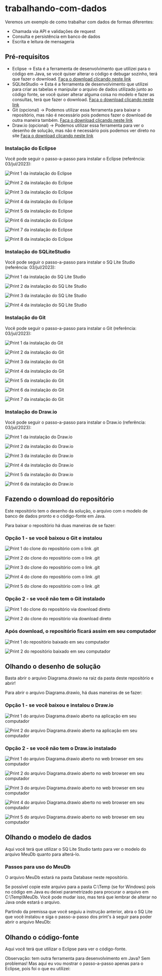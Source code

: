 # trabalhando-com-dados

Veremos um exemplo de como trabalhar com dados de formas diferentes:

* Chamada via API e validações de request
* Consulta e persistência em banco de dados
* Escrita e leitura de mensageria

## Pré-requisitos

* Eclipse -> Esta é a ferramenta de desenvolvimento que utilizei para o código em Java, se você quiser alterar o código e debugar sozinho, terá que fazer o download. [Faça o download clicando neste link](https://www.eclipse.org/downloads/packages/installer)
* SQLiteStudio -> Esta é a ferramenta de desenvolvimento que utilizei para criar as tabelas e manipular o arquivo de dados utilizado junto ao código fonte, se você quiser alterar alguma coisa no modelo e fazer as consultas, terá que fazer o download. [Faça o download clicando neste link](https://sqlitestudio.pl/)
* Git (opcional) -> Podemos utilizar essa ferramenta para baixar o repositório, mas não é necessário pois podemos fazer o download de outra maneira também. [Faça o download clicando neste link](https://git-scm.com/downloads)
* Draw.io (opcional) -> Podemos utilizar essa ferramenta para ver o desenho de solução, mas não é necessário pois podemos ver direto no site [Faça o download clicando neste link](https://www.drawio.com/)

### Instalação do Eclipse

Você pode seguir o passo-a-passo para instalar o Eclipse (referência: 03/jul/2023):

![Print 1 da instalação do Eclipse](/../main/Imagens/Eclipse-print1.png)

![Print 2 da instalação do Eclipse](/../main/Imagens/Eclipse-print2.png)

![Print 3 da instalação do Eclipse](/../main/Imagens/Eclipse-print3.png)

![Print 4 da instalação do Eclipse](/../main/Imagens/Eclipse-print4.png)

![Print 5 da instalação do Eclipse](/../main/Imagens/Eclipse-print5.png)

![Print 6 da instalação do Eclipse](/../main/Imagens/Eclipse-print6.png)

![Print 7 da instalação do Eclipse](/../main/Imagens/Eclipse-print7.png)

![Print 8 da instalação do Eclipse](/../main/Imagens/Eclipse-print8.png)

### Instalação do SQLiteStudio

Você pode seguir o passo-a-passo para instalar o SQ Lite Studio (referência: 03/jul/2023):

![Print 1 da instalação do SQ Lite Studio](/../main/Imagens/SQLiteStudio-print1.png)

![Print 2 da instalação do SQ Lite Studio](/../main/Imagens/SQLiteStudio-print2.png)

![Print 3 da instalação do SQ Lite Studio](/../main/Imagens/SQLiteStudio-print3.png)

![Print 4 da instalação do SQ Lite Studio](/../main/Imagens/SQLiteStudio-print4.png)

### Instalação do Git

Você pode seguir o passo-a-passo para instalar o Git (referência: 03/jul/2023):

![Print 1 da instalação do Git](/../main/Imagens/Git-print1.png)

![Print 2 da instalação do Git](/../main/Imagens/Git-print2.png)

![Print 3 da instalação do Git](/../main/Imagens/Git-print3.png)

![Print 4 da instalação do Git](/../main/Imagens/Git-print4.png)

![Print 5 da instalação do Git](/../main/Imagens/Git-print5.png)

![Print 6 da instalação do Git](/../main/Imagens/Git-print6.png)

![Print 7 da instalação do Git](/../main/Imagens/Git-print7.png)

### Instalação do Draw.io

Você pode seguir o passo-a-passo para instalar o Draw.io (referência: 03/jul/2023):

![Print 1 da instalação do Draw.io](/../main/Imagens/Drawio-print1.png)

![Print 2 da instalação do Draw.io](/../main/Imagens/Drawio-print2.png)

![Print 3 da instalação do Draw.io](/../main/Imagens/Drawio-print3.png)

![Print 4 da instalação do Draw.io](/../main/Imagens/Drawio-print4.png)

![Print 5 da instalação do Draw.io](/../main/Imagens/Drawio-print5.png)

![Print 6 da instalação do Draw.io](/../main/Imagens/Drawio-print6.png)

## Fazendo o download do repositório

Este repositório tem o desenho da solução, o arquivo com o modelo de banco de dados pronto e o código-fonte em Java.

Para baixar o repositório há duas maneiras de se fazer:

### Opção 1 - se você baixou o Git e instalou

![Print 1 do clone do repositório com o link .git](/../main/Imagens/Clone-Git-print1.png)

![Print 2 do clone do repositório com o link .git](/../main/Imagens/Clone-Git-print2.png)

![Print 3 do clone do repositório com o link .git](/../main/Imagens/Clone-Git-print3.png)

![Print 4 do clone do repositório com o link .git](/../main/Imagens/Clone-Git-print4.png)

![Print 5 do clone do repositório com o link .git](/../main/Imagens/Clone-Git-print5.png)

### Opção 2 - se você não tem o Git instalado

![Print 1 do clone do repositório via download direto](/../main/Imagens/Clone-Sem-Git-print1.png)

![Print 2 do clone do repositório via download direto](/../main/Imagens/Clone-Sem-Git-print2.png)

### Após download, o repositório ficará assim em seu computador

![Print 1 do repositório baixado em seu computador](/../main/Imagens/Clone-print1.png)

![Print 2 do repositório baixado em seu computador](/../main/Imagens/Clone-print2.png)

## Olhando o desenho de solução

Basta abrir o arquivo Diagrama.drawio na raiz da pasta deste repositório e abrir!

Para abrir o arquivo Diagrama.drawio, há duas maneiras de se fazer:

### Opção 1 - se você baixou e instalou o Draw.io

![Print 1 do arquivo Diagrama.drawio aberto na aplicação em seu computador](/../main/Imagens/Drawio-app-print1.png)

![Print 2 do arquivo Diagrama.drawio aberto na aplicação em seu computador](/../main/Imagens/Drawio-app-print2.png)

### Opção 2 - se você não tem o Draw.io instalado

![Print 1 do arquivo Diagrama.drawio aberto no web browser em seu computador](/../main/Imagens/Drawio-web-print1.png)

![Print 2 do arquivo Diagrama.drawio aberto no web browser em seu computador](/../main/Imagens/Drawio-web-print2.png)

![Print 3 do arquivo Diagrama.drawio aberto no web browser em seu computador](/../main/Imagens/Drawio-web-print3.png)

![Print 4 do arquivo Diagrama.drawio aberto no web browser em seu computador](/../main/Imagens/Drawio-web-print4.png)

![Print 5 do arquivo Diagrama.drawio aberto no web browser em seu computador](/../main/Imagens/Drawio-web-print5.png)

## Olhando o modelo de dados

Aqui você terá que utilizar o SQ Lite Studio tanto para ver o modelo do arquivo MeuDb quanto para alterá-lo.



### Passos para uso do MeuDb

O arquivo MeuDb estará na pasta Database neste repositório.

Se possível copie este arquivo para a pasta C:\Temp (se for Windows) pois no código em Java eu deixei parametrizado para procurar o arquivo em C:\Temp\MeuDb. Você pode mudar isso, mas terá que lembrar de alterar no Java onde estará o arquivo.

Partindo da premissa que você seguiu a instrução anterior, abra o SQ Lite que você instalou e siga o passo-a-passo dos print's à seguir para poder abrir o arquivo MeuDb:

## Olhando o código-fonte

Aqui você terá que utilizar o Eclipse para ver o código-fonte.

Observação: tem outra ferramenta para desenvolvimento em Java? Sem problemas! Mas aqui eu vou mostrar o passo-a-passo apenas para o Eclipse, pois foi o que eu utilizei:

